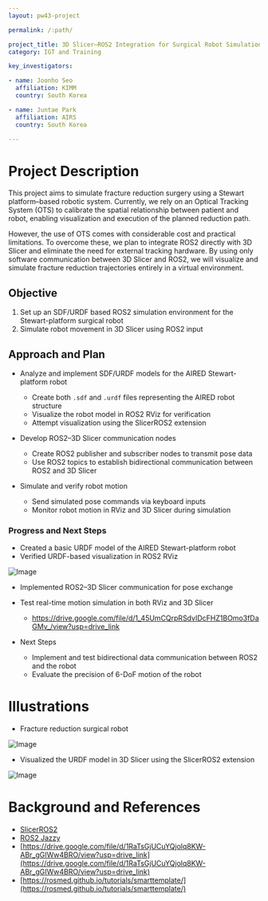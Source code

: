 ```yaml
---
layout: pw43-project

permalink: /:path/

project_title: 3D Slicer–ROS2 Integration for Surgical Robot Simulation
category: IGT and Training

key_investigators:

- name: Joonho Seo
  affiliation: KIMM
  country: South Korea

- name: Juntae Park
  affiliation: AIRS
  country: South Korea

---
```


# Project Description

<!-- Add a short paragraph describing the project. -->


This project aims to simulate fracture reduction surgery using a Stewart platform–based robotic system. Currently, we rely on an Optical Tracking System (OTS) to calibrate the spatial relationship between patient and robot, enabling visualization and execution of the planned reduction path.

However, the use of OTS comes with considerable cost and practical limitations. To overcome these, we plan to integrate ROS2 directly with 3D Slicer and eliminate the need for external tracking hardware. By using only software communication between 3D Slicer and ROS2, we will visualize and simulate fracture reduction trajectories entirely in a virtual environment.



## Objective

<!-- Describe here WHAT you would like to achieve (what you will have as end result). -->


1. Set up an SDF/URDF based ROS2 simulation environment for the Stewart-platform surgical robot
2. Simulate robot movement in 3D Slicer using ROS2 input



## Approach and Plan

<!-- Describe here HOW you would like to achieve the objectives stated above. -->


- Analyze and implement SDF/URDF models for the AIRED Stewart-platform robot
  - Create both `.sdf` and `.urdf` files representing the AIRED robot structure
  - Visualize the robot model in ROS2 RViz for verification
  - Attempt visualization using the SlicerROS2 extension

- Develop ROS2–3D Slicer communication nodes
  - Create ROS2 publisher and subscriber nodes to transmit pose data
  - Use ROS2 topics to establish bidirectional communication between ROS2 and 3D Slicer

- Simulate and verify robot motion

  - Send simulated pose commands via keyboard inputs
  - Monitor robot motion in RViz and 3D Slicer during simulation

    



### Progress and Next Steps

- Created a basic URDF model of the AIRED Stewart-platform robot
- Verified URDF-based visualization in ROS2 RViz

![Image](https://github.com/user-attachments/assets/0c8b3cbb-fc25-4b54-8ae5-d1742d387233)

  - Implemented ROS2–3D Slicer communication for pose exchange
  - Test real-time motion simulation in both RViz and 3D Slicer 
    - https://drive.google.com/file/d/1_45UmCQrpRSdvIDcFHZ1BOmo3fDaGMv_/view?usp=drive_link

- Next Steps
  - Implement and test bidirectional data communication between ROS2 and the robot
  - Evaluate the precision of 6-DoF motion of the robot



# Illustrations

<!-- Add pictures and links to videos that demonstrate what has been accomplished. -->


- Fracture reduction surgical robot

![Image](https://github.com/user-attachments/assets/2ceaf39f-505e-4741-886d-fe6174183b67)


- Visualized the URDF model in 3D Slicer using the SlicerROS2 extension

![Image](https://github.com/user-attachments/assets/39515bcd-d53d-4567-8968-6a5df34b2f39)



# Background and References

<!-- If you developed any software, include link to the source code repository.
     If possible, also add links to sample data, and to any relevant publications. -->


- [SlicerROS2](https://slicer-ros2.readthedocs.io/en/v1.0/index.html)
- [ROS2 Jazzy](https://docs.ros.org/en/jazzy/index.html)
- [https://drive.google.com/file/d/1RaTsGjUCuYQjolq8KW-ABr_gGIWw4BRO/view?usp=drive_link](https://drive.google.com/file/d/1RaTsGjUCuYQjolq8KW-ABr_gGIWw4BRO/view?usp=drive_link)
- [https://rosmed.github.io/tutorials/smarttemplate/](https://rosmed.github.io/tutorials/smarttemplate/)


